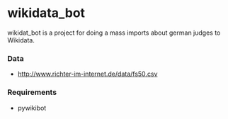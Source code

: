 # wikidata_bot

wikidat_bot is a project for doing a mass imports about german judges to Wikidata.

### Data

* http://www.richter-im-internet.de/data/fs50.csv

### Requirements

* pywikibot
